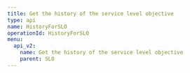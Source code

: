 ```yaml
---
title: Get the history of the service level objective
type: api
name: HistoryForSLO
operationId: HistoryForSLO
menu:
  api_v2:
    name: Get the history of the service level objective
    parent: SLO
---
```

